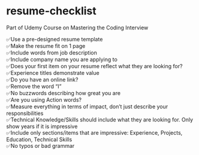 # resume-checklist
Part of Udemy Course on Mastering the Coding Interview

✅Use a pre-designed resume template    
✅Make the resume fit on 1 page   
✅Include words from job description  
✅Include company name you are applying to  
✅Does your first item on your resume reflect what they are looking for?  
✅Experience titles demonstrate value  
✅Do you have an online link?  
✅Remove the word “I”  
✅No buzzwords describing how great you are  
✅Are you using Action words?  
✅Measure everything in terms of impact, don’t just describe your responsibilities  
✅Technical Knowledge/Skills should include what they are looking for. Only show years if it is impressive  
✅Include only sections/items that are impressive: Experience, Projects, Education, Technical Skills  
✅No typos or bad grammar  
